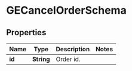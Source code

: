 

# GECancelOrderSchema


## Properties

| Name | Type | Description | Notes |
|------------ | ------------- | ------------- | -------------|
|**id** | **String** | Order id. |  |



